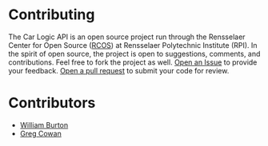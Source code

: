 
# Contributing

The Car Logic API is an open source project run through the Rensselaer Center for Open Source ([RCOS](https://rcos.io)) at Rensselaer Polytechnic Institute (RPI).
In the spirit of open source, the project is open to suggestions, comments, and contributions. Feel free to fork the project as well.
[Open an Issue](https://github.com/burtonwilliamt/carlogicapi/issues) to provide your feedback. [Open a pull request](https://github.com/burtonwilliamt/carlogicapi/pulls) to submit your code for review.

# Contributors

* [William Burton](https://github.com/burtonwilliamt)
* [Greg Cowan](https://github.com/cowang4)
